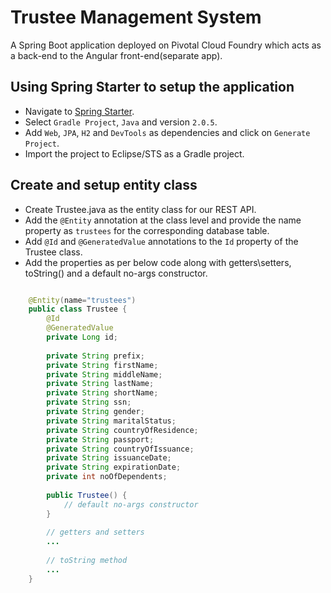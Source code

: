 # Trustee Management System

A Spring Boot application deployed on Pivotal Cloud Foundry which acts as a back-end to the Angular front-end(separate app).

## Using Spring Starter to setup the application

- Navigate to [Spring Starter](https://start.spring.io/).
- Select `Gradle Project`, `Java` and version `2.0.5`.
- Add `Web`, `JPA`, `H2` and `DevTools` as dependencies and click on `Generate Project`.
- Import the project to Eclipse/STS as a Gradle project.

## Create and setup entity class

- Create Trustee.java as the entity class for our REST API.
- Add the `@Entity` annotation at the class level and provide the name property as `trustees` for the corresponding database table.
- Add `@Id` and `@GeneratedValue` annotations to the `Id` property of the Trustee class.
- Add the properties as per below code along with getters\\setters, toString\(\) and a default no-args constructor.

```java

    @Entity(name="trustees")
    public class Trustee {
    	@Id
    	@GeneratedValue
    	private Long id;
    	
    	private String prefix;
    	private String firstName;
    	private String middleName;
    	private String lastName;
    	private String shortName;
    	private String ssn;
    	private String gender;
    	private String maritalStatus;
    	private String countryOfResidence;
    	private String passport;
    	private String countryOfIssuance;
    	private String issuanceDate;
    	private String expirationDate;
    	private int noOfDependents;
    	
    	public Trustee() {
    		// default no-args constructor
    	}
    	
    	// getters and setters
    	...
    	
    	// toString method
    	...
    }

```

